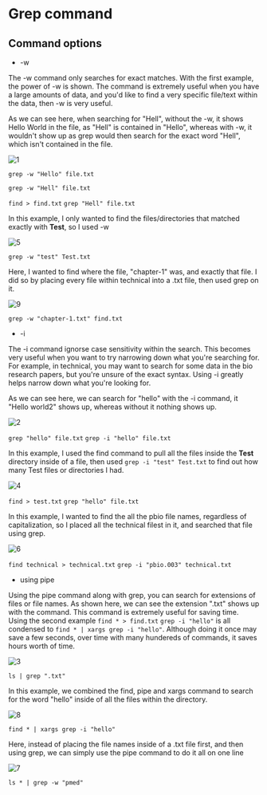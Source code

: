 # Grep command

## Command options

- -w

The -w command only searches for exact matches. With the first example, the power of -w is shown. The command is extremely useful when you have a large amounts of data, and you'd like to find a very specific file/text within the data, then -w is very useful.

As we can see here, when searching for "Hell", without the -w, it shows Hello World in the file, as "Hell" is contained in "Hello", whereas with -w, it wouldn't show up as grep would then search for the exact word "Hell", which isn't contained in the file. 

![1](https://user-images.githubusercontent.com/53220531/198898717-4b011a8b-55d4-4229-8c9b-8de7fe6b26ec.png)

`grep -w "Hello" file.txt`

`grep -w "Hell" file.txt`

`find > find.txt`
`grep "Hell" file.txt`


In this example, I only wanted to find the files/directories that matched exactly with **Test**, so I used -w

![5](https://user-images.githubusercontent.com/53220531/198898723-35f1bb70-413f-41f5-95fd-d09a7534d4bd.png)

`grep -w "test" Test.txt`


Here, I wanted to find where the file, "chapter-1" was, and exactly that file. I did so by placing every file within technical into a .txt file, then used grep on it.

![9](https://user-images.githubusercontent.com/53220531/198898726-033da61f-04eb-4286-aa79-91ed769d09e4.png)

`grep -w "chapter-1.txt" find.txt`


- -i

The -i command ignorse case sensitivity within the search. This becomes very useful when you want to try narrowing down what you're searching for. For example, in technical, you may want to search for some data in the bio research papers, but you're unsure of the exact syntax. Using -i greatly helps narrow down what you're looking for.

As we can see here, we can search for "hello" with the -i command, it "Hello world2" shows up, whereas without it nothing shows up.


![2](https://user-images.githubusercontent.com/53220531/198898729-6a96c730-327f-4a7d-806c-4fd9c0d417cf.png)

`grep "hello" file.txt`
`grep -i "hello" file.txt`

In this example, I used the find command to pull all the files inside the **Test** directory inside of a file, then used `grep -i "test" Test.txt` to find out how many Test files or directories I had.


![4](https://user-images.githubusercontent.com/53220531/198898732-47544df8-299f-43a2-9690-fb345bdb3cf0.png)

`find > test.txt`
`grep "hello" file.txt`


In this example, I wanted to find the all the pbio file names, regardless of capitalization, so I placed all the technical filest in it, and searched that file using grep.

![6](https://user-images.githubusercontent.com/53220531/198898737-07a31aa9-c0bc-4c07-90a6-5f483de0cf14.png)

`find technical > technical.txt`
`grep -i "pbio.003" technical.txt`


- using pipe

Using the pipe command along with grep, you can search for extensions of files or file names. As shown here, we can see the extension ".txt" shows up with the command. This command is extremely useful for saving time. Using the second example
`find * > find.txt`
`grep -i "hello"`
is all condensed to `find * | xargs grep -i "hello"`. Although doing it once may save a few seconds, over time with many hundereds of commands, it saves hours worth of time.

![3](https://user-images.githubusercontent.com/53220531/198898746-08c2fe1e-603a-4652-b17b-0fe062f9095b.png)

`ls | grep ".txt"`

In this example, we combined the find, pipe and xargs command to search for the word "hello" inside of all the files within the directory.

![8](https://user-images.githubusercontent.com/53220531/198898751-bb69bb0a-882d-4599-a50b-04290802933c.png)

`find * | xargs grep -i "hello"`


Here, instead of placing the file names inside of a .txt file first, and then using grep, we can simply use the pipe command to do it all on one line

![7](https://user-images.githubusercontent.com/53220531/198898753-c69cc779-484b-47e1-9a57-8716303426b1.png)

`ls * | grep -w "pmed"`
